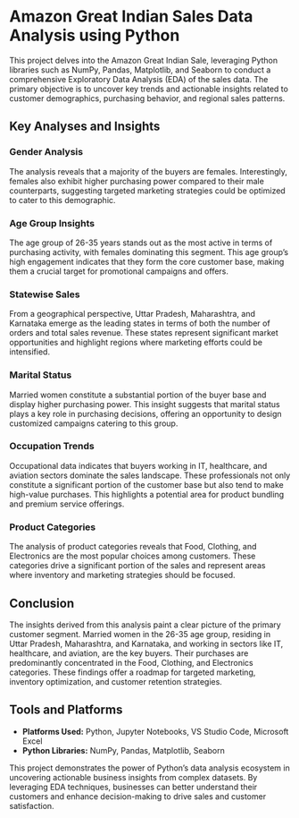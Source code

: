 # Amazon Great Indian Sales Data Analysis using Python

This project delves into the Amazon Great Indian Sale, leveraging Python libraries such as NumPy, Pandas, Matplotlib, and Seaborn to conduct a comprehensive Exploratory Data Analysis (EDA) of the sales data. The primary objective is to uncover key trends and actionable insights related to customer demographics, purchasing behavior, and regional sales patterns.

## Key Analyses and Insights

### Gender Analysis
The analysis reveals that a majority of the buyers are females. Interestingly, females also exhibit higher purchasing power compared to their male counterparts, suggesting targeted marketing strategies could be optimized to cater to this demographic.

### Age Group Insights
The age group of 26-35 years stands out as the most active in terms of purchasing activity, with females dominating this segment. This age group’s high engagement indicates that they form the core customer base, making them a crucial target for promotional campaigns and offers.

### Statewise Sales
From a geographical perspective, Uttar Pradesh, Maharashtra, and Karnataka emerge as the leading states in terms of both the number of orders and total sales revenue. These states represent significant market opportunities and highlight regions where marketing efforts could be intensified.

### Marital Status
Married women constitute a substantial portion of the buyer base and display higher purchasing power. This insight suggests that marital status plays a key role in purchasing decisions, offering an opportunity to design customized campaigns catering to this group.

### Occupation Trends
Occupational data indicates that buyers working in IT, healthcare, and aviation sectors dominate the sales landscape. These professionals not only constitute a significant portion of the customer base but also tend to make high-value purchases. This highlights a potential area for product bundling and premium service offerings.

### Product Categories
The analysis of product categories reveals that Food, Clothing, and Electronics are the most popular choices among customers. These categories drive a significant portion of the sales and represent areas where inventory and marketing strategies should be focused.

## Conclusion
The insights derived from this analysis paint a clear picture of the primary customer segment. Married women in the 26-35 age group, residing in Uttar Pradesh, Maharashtra, and Karnataka, and working in sectors like IT, healthcare, and aviation, are the key buyers. Their purchases are predominantly concentrated in the Food, Clothing, and Electronics categories. These findings offer a roadmap for targeted marketing, inventory optimization, and customer retention strategies.

## Tools and Platforms
- **Platforms Used:** Python, Jupyter Notebooks, VS Studio Code, Microsoft Excel
- **Python Libraries:** NumPy, Pandas, Matplotlib, Seaborn

This project demonstrates the power of Python’s data analysis ecosystem in uncovering actionable business insights from complex datasets. By leveraging EDA techniques, businesses can better understand their customers and enhance decision-making to drive sales and customer satisfaction.


